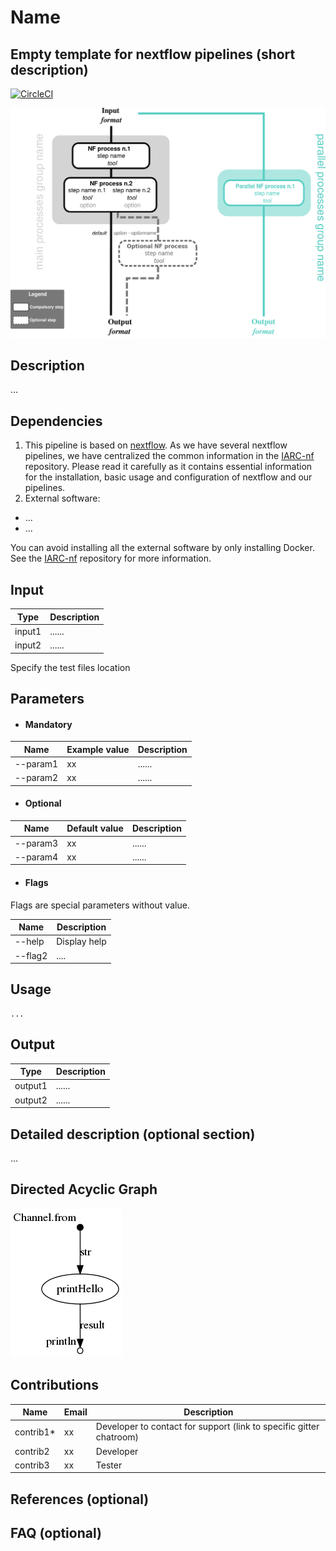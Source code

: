 # Name
## Empty template for nextflow pipelines (short description)

[![CircleCI](https://circleci.com/gh/IARCbioinfo/template-nf.svg?style=svg)](https://circleci.com/gh/IARCbioinfo/template-nf)

![Workflow representation](template-nf.png)

## Description
...

## Dependencies

1. This pipeline is based on [nextflow](https://www.nextflow.io). As we have several nextflow pipelines, we have centralized the common information in the [IARC-nf](https://github.com/IARCbioinfo/IARC-nf) repository. Please read it carefully as it contains essential information for the installation, basic usage and configuration of nextflow and our pipelines.
2. External software:
- ...
- ...

You can avoid installing all the external software by only installing Docker. See the [IARC-nf](https://github.com/IARCbioinfo/IARC-nf) repository for more information.


## Input
  | Type      | Description     |
  |-----------|---------------|
  | input1    | ...... |
  | input2    | ...... |

  Specify the test files location

## Parameters

  * #### Mandatory
| Name      | Example value | Description     |
|-----------|---------------|-----------------|
| --param1    |            xx | ...... |
| --param2    |            xx | ...... |

  * #### Optional
| Name      | Default value | Description     |
|-----------|---------------|-----------------|
| --param3   |            xx | ...... |
| --param4    |            xx | ...... |

  * #### Flags

Flags are special parameters without value.

| Name      | Description     |
|-----------|-----------------|
| --help    | Display help |
| --flag2    |      .... |


## Usage
  ```
  ...
  ```

## Output
  | Type      | Description     |
  |-----------|---------------|
  | output1    | ...... |
  | output2    | ...... |


## Detailed description (optional section)
...

## Directed Acyclic Graph
[![DAG](dag.png)](http://htmlpreview.github.io/?https://github.com/IARCbioinfo/template-nf/blob/master/dag.html)

## Contributions

  | Name      | Email | Description     |
  |-----------|---------------|-----------------|
  | contrib1*    |            xx | Developer to contact for support (link to specific gitter chatroom) |
  | contrib2    |            xx | Developer |
  | contrib3    |            xx | Tester |

## References (optional)

## FAQ (optional)
